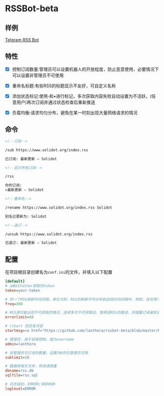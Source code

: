 # RSSBot-beta

## 样例

[Telgram RSS Bot](https://t.me/BRSSBot)

## 特性

- [x] 控制订阅数量:管理员可以设置机器人的开放程度，防止恶意使用，必要情况下可以设置非管理员不可使用
- [x] 重命名标题:有些RSS的标题显示不友好，可自定义名称
- [x] 添加状态标记:使用▫️和▪进行标记，多次获取内容失败自动设置为不活跃，(任意用户)再次订阅并通过状态检查后重新推送
- [x] 负载均衡:请求均匀分布，避免在某一时刻出现大量网络请求的情况


## 命令

```html
<!--订阅--> 

/sub https://www.solidot.org/index.rss

已订阅: 最新更新 – Solidot

<!--显示所有订阅--> 

/rss

你的订阅:  
▫️最新更新 – Solidot

<!--重命名--> 

/rename https://www.solidot.org/index.rss Solidot

别名已更新为: Solidot

<!--退订--> 

/unsub https://www.solidot.org/index.rss

已退订: 最新更新 – Solidot

```

## 配置

在项目根目录创建名为`conf.ini`的文件，并填入以下配置

```ini
[default]
# 从BotFather获取的token
token=your-token

# 同一个RSS刷新时间间隔，单位为秒。RSS的刷新平均分布到这段时间间隔中。例如，存在两个订阅，则分别在0时刻和150时刻刷新
freq=300

# RSS源可能出现不可获取的情况，连续多次不可获取后，暂停该RSS的推送，并提醒订阅者检查该RSS，此处设置的是最多允许连续出错的次数
errorlimit=60

# /start 的回复内容
startmsg=<a href="https://github.com/lanthora/rssbot-beta/blob/master/README.md">README</a>

# 管理员，用于权限控制，值为username
admin=lanthora

# 非管理员可订阅的数量，设置为0则仅管理员可用
sublimit=10

# 数据库相关文件，修改请慎重
dbname=rss.db
sqlfile=rss.sql

# 日志级别，ERROR/非ERROR
loglevel=ERROR
```


